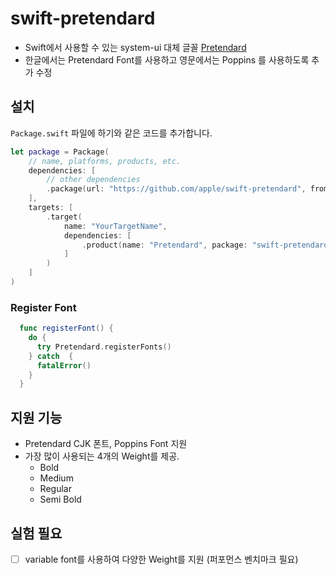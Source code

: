 # swift-pretendard

- Swift에서 사용할 수 있는 system-ui 대체 글꼴 [Pretendard](https://github.com/orioncactus/pretendard)
- 한글에서는 Pretendard Font를 사용하고 영문에서는 Poppins 를 사용하도록 추가 수정

## 설치

`Package.swift` 파일에 하기와 같은 코드를 추가합니다.

```swift
let package = Package(
    // name, platforms, products, etc.
    dependencies: [
        // other dependencies
        .package(url: "https://github.com/apple/swift-pretendard", from: "0.3.0"),
    ],
    targets: [
        .target(
            name: "YourTargetName",
            dependencies: [
                .product(name: "Pretendard", package: "swift-pretendard") // Add as a dependency
            ]
        )
    ]
)
```

### Register Font

```swift
  func registerFont() {
    do {
      try Pretendard.registerFonts()
    } catch  {
      fatalError()
    }
  }
```

## 지원 기능

- Pretendard CJK 폰트, Poppins Font 지원
- 가장 많이 사용되는 4개의 Weight를 제공.
  - Bold
  - Medium
  - Regular
  - Semi Bold

## 실험 필요

- [ ] variable font를 사용하여 다양한 Weight를 지원 (퍼포먼스 벤치마크 필요)
